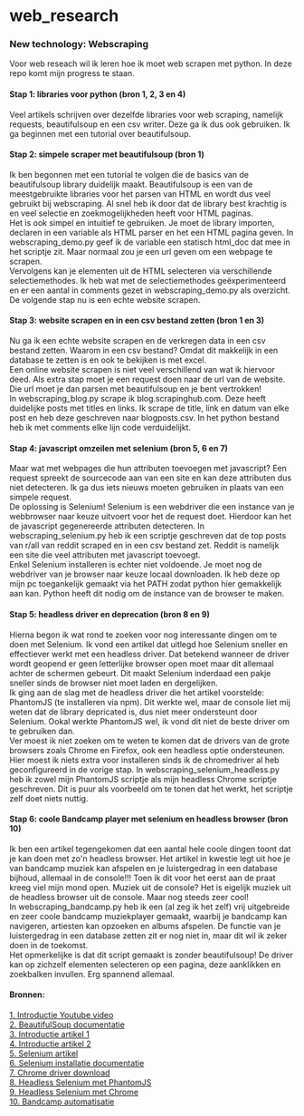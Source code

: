 # web_research

### New technology: Webscraping
Voor web reseach wil ik leren hoe ik moet web scrapen met python. In deze repo komt mijn progress te staan.

#### Stap 1: libraries voor python (bron 1, 2, 3 en 4)
Veel artikels schrijven over dezelfde libraries voor web scraping, namelijk requests, beautifulsoup en een csv writer. Deze ga ik dus ook gebruiken. Ik ga beginnen met een tutorial over beautifulsoup.

#### Stap 2: simpele scraper met beautifulsoup (bron 1)
Ik ben begonnen met een tutorial te volgen die de basics van de beautifulsoup library duidelijk maakt. Beautifulsoup is een van de meestgebruikte libraries voor het parsen van HTML en wordt dus veel gebruikt bij webscraping. Al snel heb ik door dat de library best krachtig is en veel selectie en zoekmogelijkheden heeft voor HTML paginas. \
Het is ook simpel en intuitief te gebruiken. Je moet de library importen, declaren in een variable als HTML parser en het een HTML pagina geven. In webscraping_demo.py geef ik de variable een statisch html_doc dat mee in het scriptje zit. Maar normaal zou je een url geven om een webpage te scrapen. \
Vervolgens kan je elementen uit de HTML selecteren via verschillende selectiemethodes. Ik heb wat met de selectiemethodes geëxperimenteerd en er een aantal in comments gezet in webscraping_demo.py als overzicht. De volgende stap nu is een echte website scrapen.

#### Stap 3: website scrapen en in een csv bestand zetten (bron 1 en 3)
Nu ga ik een echte website scrapen en de verkregen data in een csv bestand zetten. Waarom in een csv bestand? Omdat dit makkelijk in een database te zetten is en ook te bekijken is met excel. \
Een online website scrapen is niet veel verschillend van wat ik hiervoor deed. Als extra stap moet je een request doen naar de url van de website. Die url moet je dan parsen met beautifulsoup en je bent vertrokken! \
In webscraping_blog.py scrape ik blog.scrapinghub.com. Deze heeft duidelijke posts met titles en links. Ik scrape de title, link en datum van elke post en heb deze geschreven naar blogposts.csv. In het python bestand heb ik met comments elke lijn code verduidelijkt.

#### Stap 4: javascript omzeilen met selenium (bron 5, 6 en 7)
Maar wat met webpages die hun attributen toevoegen met javascript? Een request spreekt de sourcecode aan van een site en kan deze attributen dus niet detecteren. Ik ga dus iets nieuws moeten gebruiken in plaats van een simpele request. \
De oplossing is Selenium! Selenium is een webdriver die een instance van je webbrowser naar keuze uitvoert voor het de request doet. Hierdoor kan het de javascript gegenereerde attributen detecteren. In webscraping_selenium.py heb ik een scriptje geschreven dat de top posts van r/all van reddit scraped en in een csv bestand zet. Reddit is namelijk een site die veel attributen met javascript toevoegt. \
Enkel Selenium installeren is echter niet voldoende. Je moet nog de webdriver van je browser naar keuze locaal downloaden. Ik heb deze op mijn pc toegankelijk gemaakt via het PATH zodat python hier gemakkelijk aan kan. Python heeft dit nodig om de instance van de browser te maken.

#### Stap 5: headless driver en deprecation (bron 8 en 9)
Hierna begon ik wat rond te zoeken voor nog interessante dingen om te doen met Selenium. Ik vond een artikel dat uitlegd hoe Selenium sneller en effectiever werkt met een headless driver. Dat betekend wanneer de driver wordt geopend er geen letterlijke browser open moet maar dit allemaal achter de schermen gebeurt. Dit maakt Selenium inderdaad een pakje sneller sinds de browser niet moet laden en dergelijken. \
Ik ging aan de slag met de headless driver die het artikel voorstelde: PhantomJS (te installeren via npm). Dit werkte wel, maar de console liet mij weten dat de library depricated is, dus niet meer ondersteunt door Selenium. Ookal werkte PhantomJS wel, ik vond dit niet de beste driver om te gebruiken dan. \
Ver moest ik niet zoeken om te weten te komen dat de drivers van de grote browsers zoals Chrome en Firefox, ook een headless optie ondersteunen. Hier moest ik niets extra voor installeren sinds ik de chromedriver al heb geconfigureerd in de vorige stap. In webscraping_selenium_headless.py heb ik zowel mijn PhantomJS scriptje als mijn headless Chrome scriptje geschreven. Dit is puur als voorbeeld om te tonen dat het werkt, het scriptje zelf doet niets nuttig.

#### Stap 6: coole Bandcamp player met selenium en headless browser (bron 10)
Ik ben een artikel tegengekomen dat een aantal hele coole dingen toont dat je kan doen met zo'n headless browser. Het artikel in kwestie legt uit hoe je van bandcamp muziek kan afspelen en je luistergedrag in een database bijhoud, allemaal in de console!!! Toen ik dit voor het eerst aan de praat kreeg viel mijn mond open. Muziek uit de console? Het is eigelijk muziek uit de headless browser uit de console. Maar nog steeds zeer cool! \
In webscraping_bandcamp.py heb ik een (al zeg ik het zelf) vrij uitgebreide en zeer coole bandcamp muziekplayer gemaakt, waarbij je bandcamp kan navigeren, artiesten kan opzoeken en albums afspelen. De functie van je luistergedrag in een database zetten zit er nog niet in, maar dit wil ik zeker doen in de toekomst. \
Het opmerkelijke is dat dit script gemaakt is zonder beautifulsoup! De driver kan op zichzelf elementen selecteren op een pagina, deze aanklikken en zoekbalken invullen. Erg spannend allemaal.

#### Bronnen:
[1. Introductie Youtube video](https://www.youtube.com/watch?v=4UcqECQe5Kc) \
[2. BeautifulSoup documentatie](https://www.crummy.com/software/BeautifulSoup/bs4/doc/) \
[3. Introductie artikel 1](https://towardsdatascience.com/an-introduction-to-web-scraping-with-python-bc9563fe8860) \
[4. Introductie artikel 2](https://realpython.com/python-web-scraping-practical-introduction/) \
[5. Selenium artikel](https://enginebai.com/2017/04/12/advanced-web-scraping-in-python/) \
[6. Selenium installatie documentatie](https://selenium-python.readthedocs.io/installation.html) \
[7. Chrome driver download](https://sites.google.com/a/chromium.org/chromedriver/downloads) \
[8. Headless Selenium met PhantomJS](https://realpython.com/headless-selenium-testing-with-python-and-phantomjs/) \
[9. Headless Selenium met Chrome](https://stackoverflow.com/questions/48537028/selenium-how-to-use-headless-chrome-on-aws) \
[10. Bandcamp automatisatie](https://realpython.com/modern-web-automation-with-python-and-selenium/)
